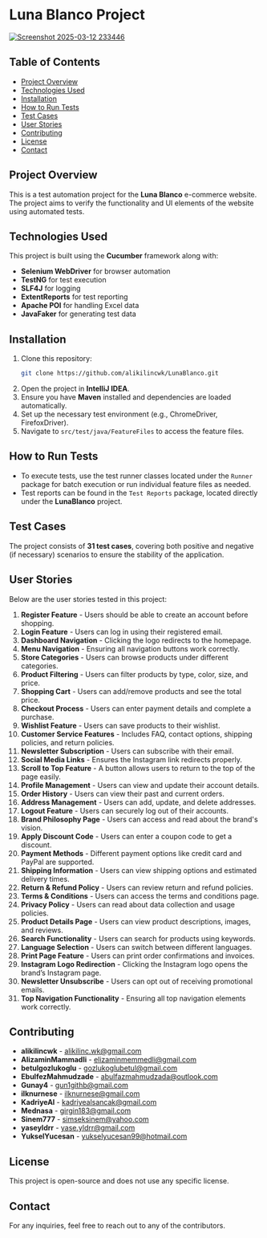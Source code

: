 # Luna Blanco Project
[![Screenshot 2025-03-12 233446](https://github.com/user-attachments/assets/42c7be88-79a4-4755-926a-56debaaa715d)](https://lunablanco.com/)

## Table of Contents
- [Project Overview](#project-overview)
- [Technologies Used](#technologies-used)
- [Installation](#installation)
- [How to Run Tests](#how-to-run-tests)
- [Test Cases](#test-cases)
- [User Stories](#user-stories)
- [Contributing](#contributing)
- [License](#license)
- [Contact](#contact)

## Project Overview
This is a test automation project for the **Luna Blanco** e-commerce website. The project aims to verify the functionality and UI elements of the website using automated tests.

## Technologies Used
This project is built using the **Cucumber** framework along with:
- **Selenium WebDriver** for browser automation
- **TestNG** for test execution
- **SLF4J** for logging
- **ExtentReports** for test reporting
- **Apache POI** for handling Excel data
- **JavaFaker** for generating test data

## Installation
1. Clone this repository:
   ```sh
   git clone https://github.com/alikilincwk/LunaBlanco.git
   ```
2. Open the project in **IntelliJ IDEA**.
3. Ensure you have **Maven** installed and dependencies are loaded automatically.
4. Set up the necessary test environment (e.g., ChromeDriver, FirefoxDriver).
5. Navigate to `src/test/java/FeatureFiles` to access the feature files.

## How to Run Tests
- To execute tests, use the test runner classes located under the `Runner` package for batch execution or run individual feature files as needed.
- Test reports can be found in the `Test Reports` package, located directly under the **LunaBlanco** project.

## Test Cases
The project consists of **31 test cases**, covering both positive and negative (if necessary) scenarios to ensure the stability of the application.

## User Stories
Below are the user stories tested in this project:

1. **Register Feature** - Users should be able to create an account before shopping.
2. **Login Feature** - Users can log in using their registered email.
3. **Dashboard Navigation** - Clicking the logo redirects to the homepage.
4. **Menu Navigation** - Ensuring all navigation buttons work correctly.
5. **Store Categories** - Users can browse products under different categories.
6. **Product Filtering** - Users can filter products by type, color, size, and price.
7. **Shopping Cart** - Users can add/remove products and see the total price.
8. **Checkout Process** - Users can enter payment details and complete a purchase.
9. **Wishlist Feature** - Users can save products to their wishlist.
10. **Customer Service Features** - Includes FAQ, contact options, shipping policies, and return policies.
11. **Newsletter Subscription** - Users can subscribe with their email.
12. **Social Media Links** - Ensures the Instagram link redirects properly.
13. **Scroll to Top Feature** - A button allows users to return to the top of the page easily.
14. **Profile Management** - Users can view and update their account details.
15. **Order History** - Users can view their past and current orders.
16. **Address Management** - Users can add, update, and delete addresses.
17. **Logout Feature** - Users can securely log out of their accounts.
18. **Brand Philosophy Page** - Users can access and read about the brand's vision.
19. **Apply Discount Code** - Users can enter a coupon code to get a discount.
20. **Payment Methods** - Different payment options like credit card and PayPal are supported.
21. **Shipping Information** - Users can view shipping options and estimated delivery times.
22. **Return & Refund Policy** - Users can review return and refund policies.
23. **Terms & Conditions** - Users can access the terms and conditions page.
24. **Privacy Policy** - Users can read about data collection and usage policies.
25. **Product Details Page** - Users can view product descriptions, images, and reviews.
26. **Search Functionality** - Users can search for products using keywords.
27. **Language Selection** - Users can switch between different languages.
28. **Print Page Feature** - Users can print order confirmations and invoices.
29. **Instagram Logo Redirection** - Clicking the Instagram logo opens the brand’s Instagram page.
30. **Newsletter Unsubscribe** - Users can opt out of receiving promotional emails.
31. **Top Navigation Functionality** - Ensuring all top navigation elements work correctly.

## Contributing

- **alikilincwk** - alikilinc.wk@gmail.com
- **AlizaminMammadli** - elizaminmemmedli@gmail.com
- **betulgozlukoglu** - gozlukoglubetul@gmail.com
- **EbulfezMahmudzade** - abulfazmahmudzada@outlook.com
- **Gunay4** - gun1githb@gmail.com
- **ilknurnese** - ilknurnese@gmail.com
- **KadriyeAl** - kadriyealsancak@gmail.com
- **Mednasa** - girgin183@gmail.com
- **Sinem777** - simseksinem@yahoo.com
- **yaseyldrr** - yase.yldrr@gmail.com
- **YukselYucesan** - yukselyucesan99@hotmail.com

## License
This project is open-source and does not use any specific license.

## Contact
For any inquiries, feel free to reach out to any of the contributors.
